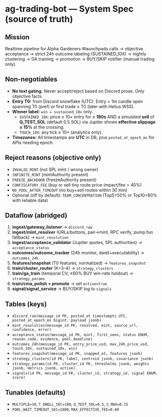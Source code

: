 # ag-trading-bot — System Spec (source of truth)

## Mission
Realtime pipeline for Alpha Gardeners #launchpads calls → objective acceptance → strict 24h outcome labeling (SUSTAINED_10X) → nightly clustering → GA training → promotion → BUY/SKIP notifier (manual trading only).

## Non-negotiables
- **No text gating.** Never accept/reject based on Discord prose. Only objective facts.
- **Entry T0:** from Discord snowflake (UTC). Entry = 1m candle open spanning T0 (pref) or first trade ≥ T0 (later with Helius WSS).
- **Winner label:** `win = sustained_10x` only.
  - `SUSTAINED_10X`: price ≥ 10× entry for ≥ **180s** AND a simulated **sell** of **Q_TEST_SOL** (default 0.5 SOL) via Jupiter shows **effective slippage ≤ 15%** at the crossing.
  - `TOUCH_10X`: any tick ≥ 10× (analytics only).
- **Timezones:** All timestamps are **UTC** in DB, plus `posted_at_epoch_ms` for APIs needing epoch.

## Reject reasons (objective only)
- `INVALID_MINT` (not SPL mint / wrong owner)
- `INFINITE_MINT` (mintAuthority present)
- `FREEZE_BACKDOOR` (freezeAuthority present)
- `CONFISCATORY_FEE` (buy or sell tiny route price-impact/fee > 40%)
- `NO_POOL_AFTER_TIMEOUT` (no buy+sell routes within 30 min)
- Optional (off by default): `TEAM_CONCENTRATION` (Top5>50% or Top10>80% with reliable data)

## Dataflow (abridged)
1) **ingest/gateway_listener** → `discord_raw`
2) **ingest/mint_resolver** (URLs/buttons, pair→mint, RPC verify, pump.fun fallback) → `mint_resolution`
3) **ingest/acceptance_validator** (Jupiter quotes, SPL authorities) → `acceptance_status`
4) **outcomes/outcome_tracker** (24h monitor, dwell+executability) → `outcomes_24h`
5) **features/snapshot** (T0 features, normalized) → `features_snapshot`
6) **train/cluster_router** (K=3–4) → `strategy_clusters`
7) **train/ga_train** (temporal CV; ≥60% BUY win-rate holdout) → `strategy_params`
8) **train/cma_polish + promote** → set `active=true`
9) **signal/signal_service** → BUY/SKIP log to `signals`

## Tables (keys)
- `discord_raw(message_id PK, posted_at timestamptz UTC, posted_at_epoch_ms bigint, payload jsonb)`
- `mint_resolution(message_id PK, resolved, mint, source_url, confidence, error)`
- `acceptance_status(message_id PK, mint, first_seen, status ENUM, reason_code, evidence, pool_deadline)`
- `outcomes_24h(message_id PK, entry_price_usd, max_24h_price_usd, touch_10x, sustained_10x, win)`
- `features_snapshot(message_id PK, snapped_at, features jsonb)`
- `strategy_clusters(id PK, label, centroid jsonb, covariance jsonb)`
- `strategy_params(id PK, cluster_id FK, thresholds jsonb, weights jsonb, metrics jsonb, active)`
- `signals(id PK, message_id FK, cluster_id, strategy_id, signal ENUM, score)`

## Tunables (defaults)
- `MULTIPLE=10`, `T_DWELL_SEC=180`, `Q_TEST_SOL=0.5`, `S_MAX=0.15`
- `POOL_WAIT_TIMEOUT_SEC=1800`, `MAX_EFFECTIVE_FEE=0.40`

